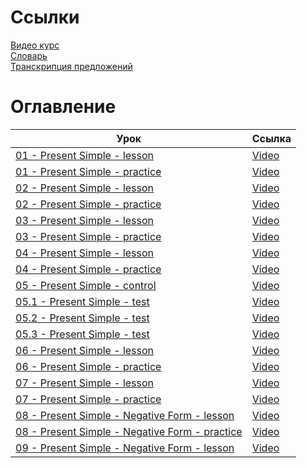 # Ссылки

[Видео курс][youtube]  
[Словарь][dictionary]  
[Транскрипция предложений][transcription]

[youtube]: https://www.youtube.com/playlist?list=PLD6SPjEPomaustGSgYNsn3V62BTQeH85X
[dictionary]: https://docs.google.com/spreadsheets/d/1UCIuJWAa04qN6qlPCAzbrC9vt_NSnhk9pnnHzb6emy0/edit#gid=0
[transcription]: https://tophonetics.com/

# Оглавление

| Урок                                                  | Ссылка                                |
|-------------------------------------------------------|---------------------------------------|
| [01 - Present Simple - lesson ][01_l]                 | [Video][01_l_video]                   |
| [01 - Present Simple - practice][01_p]                | [Video][01_p_video]                   |
| [02 - Present Simple - lesson ][02_l]                 | [Video][02_l_video]                   |
| [02 - Present Simple - practice][02_p]                | [Video][02_p_video]                   |
| [03 - Present Simple - lesson ][03_l]                 | [Video][03_l_video]                   |
| [03 - Present Simple - practice][03_p]                | [Video][03_p_video]                   |
| [04 - Present Simple - lesson ][04_l]                 | [Video][04_l_video]                   |
| [04 - Present Simple - practice][04_p]                | [Video][04_p_video]                   |
| [05 - Present Simple - control][05_c]                 | [Video][05_c_video]                   |
| [05.1 - Present Simple - test][05.1_t]                | [Video][05.1_t_video]                 |
| [05.2 - Present Simple - test][05.2_t]                | [Video][05.2_t_video]                 |
| [05.3 - Present Simple - test][05.3_t]                | [Video][05.3_t_video]                 |
| [06 - Present Simple - lesson][06_l]                  | [Video][06_l_video]                   |
| [06 - Present Simple - practice][06_p]                | [Video][06_p_video]                   |
| [07 - Present Simple - lesson][07_l]                  | [Video][07_l_video]                   |
| [07 - Present Simple - practice][07_p]                | [Video][07_p_video]                   |
| [08 - Present Simple - Negative Form - lesson][08_l]  | [Video][08_l_video]                   |
| [08 - Present Simple - Negative Form - practice][08_p]| [Video][08_p_video]                   |
| [09 - Present Simple - Negative Form - lesson][09_p]  | [Video][09_l_video]                   |

[01_l]: ./Present_Simple/01_Positive_Form/01_Lesson/README.md#lesson
[01_l_video]: https://www.youtube.com/watch?v=Hp9wUEDasY4&list=PLD6SPjEPomaustGSgYNsn3V62BTQeH85X&index=1&pp=iAQB
[01_p]: ./Present_Simple/01_Positive_Form/01_Lesson/README.md#practice
[01_p_video]: https://www.youtube.com/watch?v=jMCOyUgKhqU&list=PLD6SPjEPomaustGSgYNsn3V62BTQeH85X&index=2
[02_l]: ./Present_Simple/01_Positive_Form/02_Lesson/README.md#lesson
[02_l_video]: https://www.youtube.com/watch?v=nXI9CN5a6ew&list=PLD6SPjEPomaustGSgYNsn3V62BTQeH85X&index=3
[02_p]: ./Present_Simple/01_Positive_Form/02_Lesson/README.md#practice
[02_p_video]: https://www.youtube.com/watch?v=7MnnYT9hWLg&list=PLD6SPjEPomaustGSgYNsn3V62BTQeH85X&index=4
[03_l]: ./Present_Simple/01_Positive_Form/03_Lesson/README.md#lesson
[03_l_video]: https://www.youtube.com/watch?v=GCNEqFJM3GA&list=PLD6SPjEPomaustGSgYNsn3V62BTQeH85X&index=6
[03_p]: ./Present_Simple/01_Positive_Form/03_Lesson/README.md#practice
[03_p_video]: https://www.youtube.com/watch?v=zc-4grfULhg&list=PLD6SPjEPomaustGSgYNsn3V62BTQeH85X&index=6
[04_l]: ./Present_Simple/01_Positive_Form/04_Lesson/README.md#lesson
[04_l_video]: https://www.youtube.com/watch?v=1nkoP6NosxU&list=PLD6SPjEPomaustGSgYNsn3V62BTQeH85X&index=7
[04_p]: ./Present_Simple/01_Positive_Form/04_Lesson/README.md#practice
[04_p_video]: https://www.youtube.com/watch?v=oDbDuu17p7I&list=PLD6SPjEPomaustGSgYNsn3V62BTQeH85X&index=8
[05_c]: ./Present_Simple/01_Positive_Form/05_Lesson/README.md#control
[05_c_video]: https://www.youtube.com/watch?v=nPXmJZx60K0&list=PLD6SPjEPomaustGSgYNsn3V62BTQeH85X&index=9
[05.1_t]: ./Present_Simple/01_01_Positive_Form/05_Lesson/README.md#5_1
[05.1_t_video]: https://www.youtube.com/watch?v=EJEKg2lkjW4&list=PLD6SPjEPomaustGSgYNsn3V62BTQeH85X&index=10
[05.2_t]: ./Present_Simple/01_01_Positive_Form/05_Lesson/README.md#5_2
[05.2_t_video]: https://www.youtube.com/watch?v=oo6HUQd7fnE&list=PLD6SPjEPomaustGSgYNsn3V62BTQeH85X&index=11&pp=iAQB
[05.3_t]: ./Present_Simple/01_01_Positive_Form/05_Lesson/README.md#5_3
[05.3_t_video]: https://www.youtube.com/watch?v=arCOcpSlsNE&list=PLD6SPjEPomaustGSgYNsn3V62BTQeH85X&index=12&pp=iAQB
[06_l]: ./Present_Simple/01_Positive_Form/06_Lesson/README.md#lesson
[06_l_video]: https://www.youtube.com/watch?v=g54X7P-QMQ8&list=PLD6SPjEPomaustGSgYNsn3V62BTQeH85X&index=14
[06_p]: ./Present_Simple/01_Positive_Form/06_Lesson/README.md#practice
[06_p_video]: https://www.youtube.com/watch?v=3rBR7sKA4Eo&list=PLD6SPjEPomaustGSgYNsn3V62BTQeH85X&index=14
[07_l]: ./Present_Simple/01_Positive_Form/07_Lesson/README.md#lesson
[07_l_video]: https://www.youtube.com/watch?v=006VR_z3iYc&list=PLD6SPjEPomaustGSgYNsn3V62BTQeH85X&index=15&pp=iAQB
[07_p]: ./Present_Simple/01_Positive_Form/07_Lesson/README.md#practice
[07_p_video]: https://www.youtube.com/watch?v=b34X_3Nb-cE&list=PLD6SPjEPomaustGSgYNsn3V62BTQeH85X&index=16&pp=iAQB
[08_l]: ./Present_Simple/08_Negative_Form/08_Lesson/README.md#lesson
[08_l_video]: https://www.youtube.com/watch?v=8O2JICbDthQ&list=PLD6SPjEPomaustGSgYNsn3V62BTQeH85X&index=17
[08_p]: ./Present_Simple/08_Negative_Form/08_Lesson/README.md#practice
[08_p_video]: https://www.youtube.com/watch?v=-bdj0TgQCp4&list=PLD6SPjEPomaustGSgYNsn3V62BTQeH85X&index=18
[09_p]: ./Present_Simple//08_Negative_Form/09_Lesson/README.md#lesson
[09_l_video]: https://www.youtube.com/watch?v=82Z289SJSYA&list=PLD6SPjEPomaustGSgYNsn3V62BTQeH85X&index=19